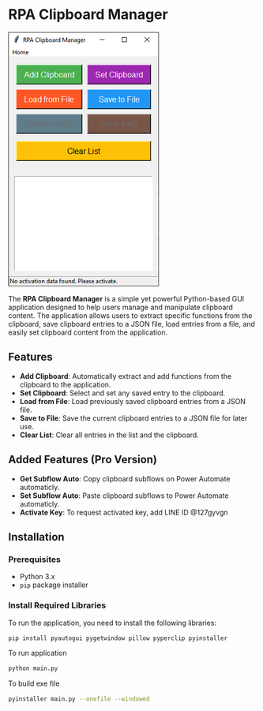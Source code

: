 # RPA Clipboard Manager

![RPA Clipboard Manager Screenshot](assets/capture.png)

The **RPA Clipboard Manager** is a simple yet powerful Python-based GUI application designed to help users manage and manipulate clipboard content. The application allows users to extract specific functions from the clipboard, save clipboard entries to a JSON file, load entries from a file, and easily set clipboard content from the application.

## Features

- **Add Clipboard**: Automatically extract and add functions from the clipboard to the application.
- **Set Clipboard**: Select and set any saved entry to the clipboard.
- **Load from File**: Load previously saved clipboard entries from a JSON file.
- **Save to File**: Save the current clipboard entries to a JSON file for later use.
- **Clear List**: Clear all entries in the list and the clipboard.

## Added Features (Pro Version)

- **Get Subflow Auto**: Copy clipboard subflows on Power Automate automaticly.
- **Set Subflow Auto**: Paste clipboard subflows to Power Automate automaticly.
- **Activate Key**: To request activated key, add LINE ID @127gyvgn

## Installation

### Prerequisites

- Python 3.x
- `pip` package installer

### Install Required Libraries

To run the application, you need to install the following libraries:

```bash
pip install pyautogui pygetwindow pillow pyperclip pyinstaller
```

To run application

```bash
python main.py
```

To build exe file

```bash
pyinstaller main.py --onefile --windowed
```
